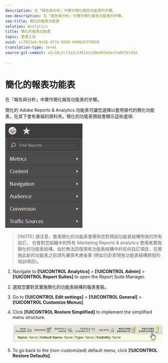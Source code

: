 ```yaml
---
description: 在「報告與分析」中實作簡化報告功能表的步驟。
seo-description: 在「報告與分析」中實作簡化報告功能表的步驟。
seo-title: 簡化的報表功能表
solution: Analytics
title: 簡化的報表功能表
topic: 管理工具
uuid: cc7023e4-9e28-477e-9266-6d06e5379559
translation-type: tm+mt
source-git-commit: a2c38c2cf3a2c1451e2c60e003ebe1fa9bfd145d

---
```



# 簡化的報表功能表

在「報告與分析」中實作簡化報告功能表的步驟。

簡化的 Adobe Reports &amp; Analytics 功能表可讓您選擇以套用替代的簡化功能表，在其下會有重組的資料夾。簡化的功能表預設會顯示這些選項:

![](assets/simplified-menu.png)

> [!NOTE] 請注意，套用簡化的功能表會移除您對預設功能表結構所做的所有自訂。 也會對您組織中的所有 Marketing Reports &amp; analytics 使用者實施簡化的功能表結構。由於無法回復現有功能表結構中的任何自訂項目，在實施此新的功能表之前請先審慎考慮後果 (例如已針對現有功能表結構開發的培訓項目)。

1. Navigate to **[!UICONTROL Analytics]** &gt; **[!UICONTROL Admin]** &gt; **[!UICONTROL Report Suites]** to open the Report Suite Manager.
1. 選取您要對其實施簡化的功能表結構的報表套裝。
1. Go to **[!UICONTROL Edit settings]** &gt; **[!UICONTROL General]** &gt; **[!UICONTROL Customize Menus]**.
1. Click **[!UICONTROL Restore Simplified]** to implement the simplified menu structure.

   ![](assets/restore-simplified.png)

1. To go back to the (non-customized) default menu, click **[!UICONTROL Restore Defaults]**.
